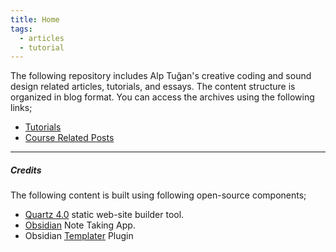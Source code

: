 ```yaml
---
title: Home
tags:
  - articles
  - tutorial
---
```

The following repository includes Alp Tuğan's creative coding and sound design related articles, tutorials, and essays. The content structure is organized in blog format. You can access the archives using the following links;

- [Tutorials](https://alptugan.github.io/blog-teaching/Tutorials/)
- [Course Related Posts](https://alptugan.github.io/blog-teaching/Courses/)

---
##### Credits 
The following content is built using following open-source components;
* [Quartz 4.0](https://quartz.jzhao.xyz/) static web-site builder tool.
* [Obsidian](https://obsidian.md/) Note Taking App.
* Obsidian [Templater](https://silentvoid13.github.io/Templater/internal-functions/internal-modules/date-module.html) Plugin

